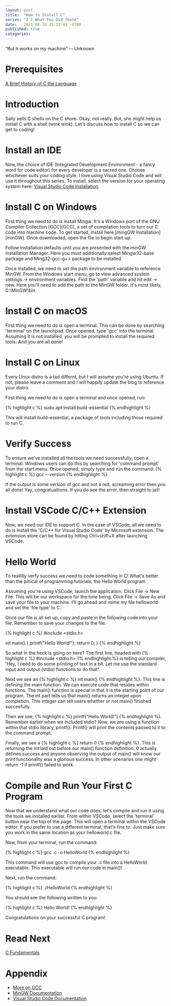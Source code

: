 ```yaml
---
layout: post
title:  "How to Install C"
series: "I C What You Did There"
date:   2021-08-20 23:32:43 -0700
published: true
categories:
---
```


“But it works on my machine” -- Unknown

# Prerequisites
[A Brief History of C the Language][A Brief History of C the Language]

# Introduction
Sally sells C shells on the C shore. Okay, not really. But, she might help us install C with a shell (wink wink). Let's discuss how to install C so we can get to coding!

# Install an IDE
Now, the choice of IDE (Integrated Development Environment - a fancy word for code editor) for every developer is a sacred one. Choose whichever suits your coding style. I love using Visual Studio Code and will use it throughout this series. To install, select the version for your operating system here: [Visual Studio Code Installation][Visual Studio Code].

# Install C on Windows
First thing we need to do is install Mingw. It's a Windows port of the GNU Compiler Collection [GCC][GCC], a set of compilation tools to turn our C code into machine code. To get started, install here [mingGW Installation][minGW]. Once downloaded, open the file to begin start up.

Follow installation defaults until you are presented with the minGW Installation Manager. Here you must additionally select Mingw32-base package and Ming32-gcc-g++ package to be installed.

Once installed, we need to set the path environment variable to reference MinGW. From the Windows start menu, go to view advanced system settings -> environment variables. Find the 'path' variable and hit edit -> new. Here you'll need to add the path to the MinGW folder. It's most likely, C:\MinGW\bin.

# Install C on macOS
First thing we need to do is open a terminal. This can be done by searching 'terminal' on the launchpad. Once opened, type 'gcc' into the terminal. Assuming it is not installed, you will be prompted to install the required tools. And you are all done!

# Install C on Linux
Every Linux distro is a tad differnt, but I will assume you're using Ubuntu. If not, please leave a comment and I will happily update the blog to reference your distro. 

First thing we need to do is open a terminal and once opened, run:

{% highlight c %}
sudo apt install build-essential
{% endhighlight %}

This will install build-essential, a package of tools including those required to run C.

# Verify Success
To ensure we've installed all the tools we need successfully, open a terminal. Windows users can do this by searching for 'command prompt' from the start menu. Once opened, simply type and run the command: {% highlight c %} gcc --version {% endhighlight %}
 
 If the output is some version of gcc and not a red, screaming error then you all done! Yay, congratualtions. If you do see the error, then straight to jail!

# Install VSCode C/C++ Extension
Now, we need our IDE to support C. In the case of VSCode, all we need to do is install the 'C/C++ for Visual Studio Code' by Microsoft extension. The extension store can be found by hitting Ctrl+shift+X after launching VSCode.

# Hello World
To reallllly verfy success we need to code something in C! What's better than the pinical of programming tutorials, the Hello World program.

Assuming you're using VSCode, launch the application. Click File -> New File. This will be our workspace for the time being. Click File -> Save As and save your file to your machine. I'll go ahead and name my file helloworld and set the 'file type' to C.

Once our file is all set up, copy and paste in the following code into your file. Remember to save your changes to the file.

{% highlight c %}
#include <stdio.h>

int main() {
   printf("Hello World!");
   return 0;
}
{% endhighlight %}

So what in the heck is going on here?
The first line, headed with {% highlight c %} #include <stdio.h> {% endhighlight %} is telling our compiler, 'Hey, I need to do some printing of text in a bit. Let me use the standard input and output (stdio) functions to do that".

Next we see an {% highlight c %} int main() {% endhighlight %}. This line is defining the main function. We can execute code that resides within functions. The main() function is special in that it is the starting point of our program. The int part tells us that main() returns an integer upon completion. This integer can tell users whether or not main() finished succesfully.

Then we see, {% highlight c %} printf("Hello World!") {% endhighlight %}. Remember earlier when we included stdio? Now, we are using a function within that stdio library, printf(). Printf() will print the contents passed to it to the command prompt.

Finally, we see a {% highlight c %} return 0 {% endhighlight %}. This is returning the int laid out before our main() function definition. 0 actually defines success and anyone observing the output of main() will know our print functionality was a glorious success. In other scenarios one might return -1 if printf() failed to work.

# Compile and Run Your First C Program
Now that we understand what our code does, let's compile and run it using the tools we installed earlier. From within VSCode, select the 'terminal' button near the top of the page. This will open a terminal within the VSCode editor. If you prefer to use a different terminal, that's fine to. Just make sure you work in the same location as your helloworld.c file.

Now, from your terminal, run the command:

{% highlight c %}
gcc <your-file-name>.c -o HelloWorld
{% endhighlight %}

 This command will use gcc to compile your .c file into a HelloWorld executable. This executable will run our code in main()!

Next, run the command:

{% highlight c %}
./HelloWorld
{% endhighlight %}

You should see the following written to you:

{% highlight c %}
Hello World!
{% endhighlight %}

Congratulations on your successful C program! 

# Read Next
[C Fundamentals][C Fundamentals]

# Appendix
- [More on GCC][More on GCC]
- [MinGW Documentation][MinGW Documentation]
- [Visual Studio Code Documentation][Visual Studio Code Documentation]

[A Brief History of C the Language]: https://allthings-code.github.io/2021/08/18/history-of-c.html
[C Fundamentals]: https://allthings-code.github.io/2021/09/01/c-fundamentals.html
[MinGW Documentation]: https://www.mingw-w64.org/
[MinGW Installation]: https://sourceforge.net/projects/mingw/
[More on GCC]: https://en.wikipedia.org/wiki/GNU_Compiler_Collection
[Visual Studio Code]: https://code.visualstudio.com/download
[Visual Studio Code Documentation]: https://code.visualstudio.com/docs
